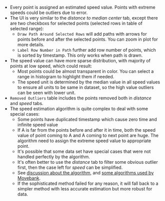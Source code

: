 - Every point is assigned an estimated speed value. Points with extreme speeds could be outliers due to error.
- The UI is very similar to the *distance to median center* tab, except there are two checkboxs for selected points (selected rows in table of selected range):
    - `Draw Path Around Selected Rows` will add paths with arrows for points before and after the selected points. You can zoom in plot for more details.
    - `Label Row Number in Path` further add row number of points, which is sorted by timestamp. This only works when path is drawn.
- The speed value can have more sparse distribution, with majority of points at low speed, which could result:
    - Most points could be almost transparent in color. You can select a range in histogram to highlight them if needed.
    - The speed unit is determined by the median value in all speed values to ensure all units to be same in dataset, so the high value outliers can be seen with lower unit.
- `Removed Outliers` table includes the points removed both in *distance* and *speed* tabs.
- The speed estimation algorithm is quite complex to deal with some special cases:
    - Some points have duplicated timestamp which cause zero time and infinite speed value
    - If A is far from the points before and after it in time, both the speed value of point coming to A and A coming to next point are huge. The algorithm need to assign the extreme speed value to appropriate point.
    - It's possible that some data set have special cases that were not handled perfectly by the algorithm.
    - It's often better to use the *distance* tab to filter some obvious outlier first, then the case left for *speed* can be simplified.
    - See [discussion about the algorithm](https://github.com/ctmm-initiative/ctmmweb/issues/5), and [some algorithms used by Movebank](https://www.movebank.org/node/27252).
    - If the sophisticated method failed for any reason, it will fall back to a simpler method with less accurate estimation but more robust for data.
